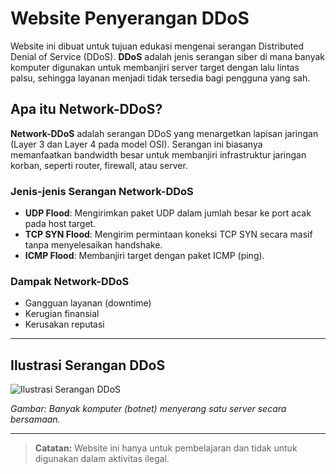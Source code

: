 # Website Penyerangan DDoS

Website ini dibuat untuk tujuan edukasi mengenai serangan Distributed Denial of Service (DDoS). **DDoS** adalah jenis serangan siber di mana banyak komputer digunakan untuk membanjiri server target dengan lalu lintas palsu, sehingga layanan menjadi tidak tersedia bagi pengguna yang sah.

## Apa itu Network-DDoS?

**Network-DDoS** adalah serangan DDoS yang menargetkan lapisan jaringan (Layer 3 dan Layer 4 pada model OSI). Serangan ini biasanya memanfaatkan bandwidth besar untuk membanjiri infrastruktur jaringan korban, seperti router, firewall, atau server.

### Jenis-jenis Serangan Network-DDoS

- **UDP Flood**: Mengirimkan paket UDP dalam jumlah besar ke port acak pada host target.
- **TCP SYN Flood**: Mengirim permintaan koneksi TCP SYN secara masif tanpa menyelesaikan handshake.
- **ICMP Flood**: Membanjiri target dengan paket ICMP (ping).

### Dampak Network-DDoS

- Gangguan layanan (downtime)
- Kerugian finansial
- Kerusakan reputasi

---

## Ilustrasi Serangan DDoS

![Ilustrasi Serangan DDoS](https://upload.wikimedia.org/wikipedia/commons/thumb/5/5b/DDoS_Attack.svg/1200px-DDoS_Attack.svg.png)

*Gambar: Banyak komputer (botnet) menyerang satu server secara bersamaan.*

---

> **Catatan:** Website ini hanya untuk pembelajaran dan tidak untuk digunakan dalam aktivitas ilegal.
